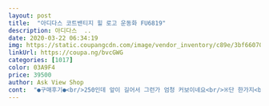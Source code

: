 ```yaml
---
layout: post 
title:  "아디다스 코트밴티지 힐 로고 운동화 FU6819" 
description: 아디다스  ..
date: 2020-03-22 06:34:19 
img: https://static.coupangcdn.com/image/vendor_inventory/c89e/3bf6607017066ac9412e8c10bf60e7edc9632dcda3be9e92b9f716a23b9d.jpg 
linkUrl: https://coupa.ng/bvcGWG 
categories: [1017] 
color: 03A9F4 
price: 39500 
author: Ask View Shop 
cont:  "●구매후기●<br/>250인데 앞이 길어서 그런가 엄청 커보이네요<br/>※단 한가지<br/>가격대비 좋아요<br/>그러나 전 끈도 유니크하고 레깅스에 신으면 될꺼같아서 맘에 들어요:)<br/>그리고 발볼 (즉.<br/>.<br/>발가락 접히는 부분이) 불편합니다.<br/><br/>그리고다리가 날씬하거나  발목이 얇으신분 아니면<br/>근데 발볼은 작고 길이는 길어요<br/>근데 키높이가있는데 너무높아요 신발에타는느낌이에요<br/>다리가 엄청 뚱뚱해보이겠어요<br/>때탈라 누렇게 변할랴~<br/>발바닥은 아주 편하고 좋아요.<br/><br/>상품을 받은지는 몇일이 지났지만<br/>신구 벗구 할때가 정말 불편 합니다.<br/><br/>신발은  이쁘고 좋습니다.<br/><br/>신어보니 딱히 불편하진 않은데<br/>신었을때<br/>오늘 처음 착용하고 나왔습니다.<br/><br/>우선<br/>이뻐요<br/>컨버스소재인데 먼지가 작살나게 묻네요<br/>키가더 커보여서  좋아요.<br/><br/>키높이 깔창이 되어있어서<br/>키높이 딱 절반높이면좋을거같아요<br/>화이트사면 사망이겠어요 ㅜ<br/>250인데 앞이 길어서 그런가 엄청 커보이네요<br/>※단 한가지<br/>가격대비 좋아요<br/>그러나 전 끈도 유니크하고 레깅스에 신으면 될꺼같아서 맘에 들어요:)<br/>그리고 발볼 (즉.<br/>.<br/>발가락 접히는 부분이) 불편합니다.<br/><br/>그리고다리가 날씬하거나  발목이 얇으신분 아니면<br/>근데 발볼은 작고 길이는 길어요<br/>근데 키높이가있는데 너무높아요 신발에타는느낌이에요<br/>다리가 엄청 뚱뚱해보이겠어요<br/>때탈라 누렇게 변할랴~<br/>발바닥은 아주 편하고 좋아요.<br/><br/>상품을 받은지는 몇일이 지났지만<br/>신구 벗구 할때가 정말 불편 합니다.<br/><br/>신발은  이쁘고 좋습니다.<br/><br/>신어보니 딱히 불편하진 않은데<br/>신었을때<br/>오늘 처음 착용하고 나왔습니다.<br/><br/>우선<br/>이뻐요<br/>컨버스소재인데 먼지가 작살나게 묻네요<br/>키가더 커보여서  좋아요.<br/><br/>키높이 깔창이 되어있어서<br/>키높이 딱 절반높이면좋을거같아요<br/>화이트사면 사망이겠어요 ㅜ<br/>" 
---
```

